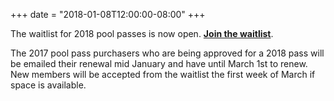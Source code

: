+++
date = "2018-01-08T12:00:00-08:00"
+++

The waitlist for 2018 pool passes is now open. **[Join the waitlist](https://docs.google.com/forms/d/e/1FAIpQLScWsFQ4lZ09NoixxcnqU6NT0UFFxVPlp5IrEW-OzftDMoZchw/viewform?usp=sf_link)**.

The 2017 pool pass purchasers who are being approved for a 2018 pass will be emailed their renewal mid January and have until March 1st to renew. New members will be accepted from the waitlist the first week of March if space is available.
